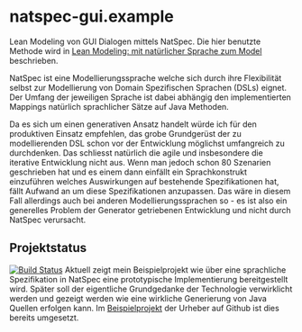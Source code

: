 natspec-gui.example
===================

Lean Modeling von GUI Dialogen mittels NatSpec. Die hier benutzte Methode wird in
[Lean Modeling: mit natürlicher Sprache zum Model](http://www.bibsonomy.org/bibtex/220fe16bb76f4ef5d8c911c0c7a246a05/funthomas424242)
beschrieben.

NatSpec ist eine Modellierungssprache welche sich durch ihre Flexibilität selbst zur Modellierung 
von Domain Spezifischen Sprachen (DSLs) eignet. Der Umfang der jeweiligen Sprache ist dabei abhängig
den implementierten Mappings natürlich sprachlicher Sätze auf Java Methoden. 

Da es sich um einen generativen Ansatz handelt würde ich für den produktiven Einsatz 
empfehlen, das grobe Grundgerüst der zu modellierenden DSL schon vor der Entwicklung möglichst 
umfangreich zu durchdenken. Das schliesst natürlich die agile und insbesondere die iterative 
Entwicklung nicht aus. Wenn man jedoch schon 80 Szenarien geschrieben hat und es einem dann 
einfällt ein Sprachkonstrukt einzuführen welches Auswirkungen auf bestehende Spezifikationen hat,
fällt Aufwand an um diese Spezifikationen anzupassen.
Das wäre in diesem Fall allerdings auch bei anderen Modellierungssprachen so - es ist also ein 
generelles Problem der Generator getriebenen Entwicklung und nicht durch NatSpec verursacht. 

Projektstatus
-------------
[![Build Status](https://travis-ci.org/FunThomas424242/natspec-gui.example.png?branch=master)](https://travis-ci.org/FunThomas424242/natspec-gui.example)
Aktuell zeigt mein Beispielprojekt wie über eine sprachliche Spezifikation in NatSpec eine
prototypische Implementierung bereitgestellt wird. Später soll der eigentliche Grundgedanke
der Technologie verwirklicht werden und gezeigt werden wie eine wirkliche Generierung von 
Java Quellen erfolgen kann. 
Im [Beispielprojekt](https://github.com/DevBoost/JavaMagazin_Lean_Modeling_Example) der Urheber 
auf Github ist dies bereits umgesetzt.

